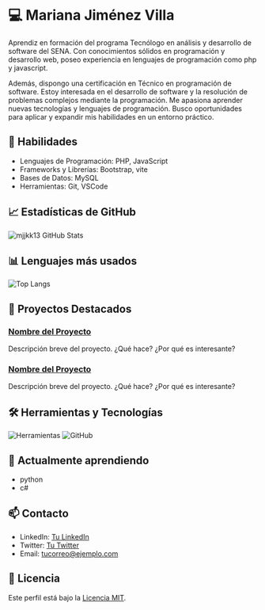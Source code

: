 # 💻 Mariana Jiménez Villa

Aprendiz en formación del programa Tecnólogo en análisis y desarrollo de
software del SENA. Con conocimientos sólidos en programación y
desarrollo web, poseo experiencia en lenguajes de programación como php y javascript.

Además, dispongo una certificación en Técnico en programación de software.
Estoy interesada en el desarrollo de software y la resolución de problemas
complejos mediante la programación. Me apasiona aprender nuevas
tecnologías y lenguajes de programación. Busco oportunidades para
aplicar y expandir mis habilidades en un entorno práctico.


## 🚀 Habilidades

- Lenguajes de Programación: PHP, JavaScript
- Frameworks y Librerías: Bootstrap, vite
- Bases de Datos: MySQL
- Herramientas: Git, VSCode

## 📈 Estadísticas de GitHub

![mjjkk13 GitHub Stats](https://github-readme-stats.vercel.app/api?username=mjjkk13&show_icons=true&theme=dark)

## 📊 Lenguajes más usados

![Top Langs](https://github-readme-stats.vercel.app/api/top-langs/?username=mjjkk13&layout=compact&theme=dark)

## 🎯 Proyectos Destacados

### [Nombre del Proyecto](link-al-proyecto)
Descripción breve del proyecto. ¿Qué hace? ¿Por qué es interesante?

### [Nombre del Proyecto](link-al-proyecto)
Descripción breve del proyecto. ¿Qué hace? ¿Por qué es interesante?

## 🛠️ Herramientas y Tecnologías

![Herramientas](https://img.shields.io/badge/Editor-VSCode-blue?style=flat-square&logo=visual-studio-code)
![GitHub](https://img.shields.io/badge/Version-Control-GitHub-blue?style=flat-square&logo=github)

## 🌱 Actualmente aprendiendo

- python
- c#

## 📫 Contacto

- LinkedIn: [Tu LinkedIn](https://linkedin.com/in/tuusuario)
- Twitter: [Tu Twitter](https://twitter.com/tuusuario)
- Email: [tucorreo@ejemplo.com](mailto:tucorreo@ejemplo.com)

## 📜 Licencia

Este perfil está bajo la [Licencia MIT](https://opensource.org/licenses/MIT).
